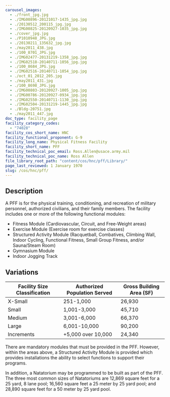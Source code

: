 ```yaml
---
carousel_images:
  - ./front_jpg.jpg
  - ./IMG00896-20121017-1435_jpg.jpg
  - ./20130512_200115_jpg.jpg
  - ./IMG00825-20120927-1035_jpg.jpg
  - ./cover_jpg.jpg
  - ./P1010948_JPG.jpg
  - ./20130211_135632_jpg.jpg
  - ./may2011_438.jpg
  - ./100_8701_JPG.jpg
  - ./IMG02477-20131219-1358_jpg.jpg
  - ./IMG02518-20140711-1056_jpg.jpg
  - ./100_8684_JPG.jpg
  - ./IMG02516-20140711-1054_jpg.jpg
  - ./oct_01_2012_205.jpg
  - ./may2011_431.jpg
  - ./100_8698_JPG.jpg
  - ./IMG00803-20120927-1005_jpg.jpg
  - ./IMG00786-20120927-0934_jpg.jpg
  - ./IMG02550-20140711-1130_jpg.jpg
  - ./IMG02504-20131219-1445_jpg.jpg
  - ./Bldg-20751.jpg
  - ./may2011_447.jpg
doc_type: facility_page
facility_category_codes:
  - "74028"
facility_cos_short_name: HNC
facility_functional_proponent: G-9
facility_long_name: Physical Fitness Facility
facility_short_name: PFF
facility_technical_poc_email: Ross.Allen@usace.army.mil
facility_technical_poc_name: Ross Allen
file_library_root_path: "content/cos/hnc/pff/Library/"
page_last_reviewed: 1 January 1970
slug: /cos/hnc/pff/
---
```


## Description

A PFF is for the physical training, conditioning, and recreation of military personnel, authorized civilians, and their family members. The facility includes one or more of the following functional modules:

- Fitness Module (Cardiovascular, Circuit, and Free-Weight areas)
- Exercise Module (Exercise room for exercise classes)
- Structured Activity Module (Racquetball, Combatives, Climbing Wall, Indoor Cycling, Functional Fitness, Small Group Fitness, and/or Sauna/Steam Room)
- Gymnasium Module
- Indoor Jogging Track

## Variations

| Facility Size Classification | Authorized Population Served | ​Gross Building Area (SF) |
| ---------------------------- | ---------------------------- | ------------------------- |
| X-Small​                     | ​251-1,000                   | ​26,930                   |
| Small​                       | ​1,001-3,000                 | ​45,710                   |
| Medium​                      | 3,001-6,000                  | ​66,370                   |
| Large​                       | ​6,001-10,000                | ​90,200                   |
| Increments                   | ​+5,000 over 10,000          | ​24,340                   |

There are mandatory modules that must be provided in the PFF. However, within the areas above, a Structured Activity Module is provided which provides installations the ability to select functions to support their programs.

In addition, a Natatorium may be programmed to be built as part of the PFF. The three most common sizes of Natatoriums are 12,869 square feet for a 25 yard, 8 lane pool; 16,560 square feet a 25 meter by 25 yard pool; and 28,890 square feet for a 50 meter by 25 yard pool.
